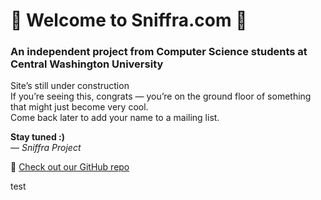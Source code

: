 # 🚧 Welcome to Sniffra.com 🚧  
### An independent project from Computer Science students at Central Washington University

Site’s still under construction  
If you’re seeing this, congrats — you’re on the ground floor of something that might just become very cool.  
Come back later to add your name to a mailing list.

**Stay tuned :)**  
— *Sniffra Project*

🔗 [Check out our GitHub repo](https://github.com/Sniffra)

test
